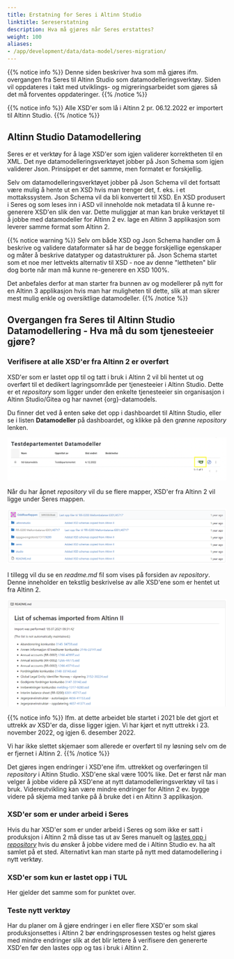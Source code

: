 ```yaml
---
title: Erstatning for Seres i Altinn Studio
linktitle: Sereserstatning
description: Hva må gjøres når Seres erstattes?
weight: 100
aliases:
- /app/development/data/data-model/seres-migration/
---
```


{{% notice info %}}
Denne siden beskriver hva som må gjøres ifm. overgangen fra Seres til Altinn Studio som datamodelleringsverktøy. 
Siden vil oppdateres i takt med utviklings- og migreringsarbeidet som gjøres så det må forventes oppdateringer.
{{% /notice %}}

{{% notice info %}}
Alle XSD'er som lå i Altinn 2 pr. 06.12.2022 er importert til Altinn Studio.
{{% /notice %}} 


## Altinn Studio Datamodellering
Seres er et verktøy for å lage XSD'er som igjen validerer korrektheten til en XML. Det nye datamodelleringsverktøyet jobber på Json Schema som igjen validerer Json. Prinsippet er det samme, men formatet er forskjellig.

Selv om datamodelleringsverktøyet jobber på Json Schema vil det fortsatt være mulig å hente ut en XSD hvis man trenger det, f. eks. i et mottakssystem. Json Schema vil da bli konvertert til XSD. En XSD produsert i Seres og som leses inn i ASD vil inneholde nok metadata til å kunne re-generere XSD'en slik den var. Dette muliggjør at man kan bruke verktøyet til å jobbe med datamodeller for Altinn 2 ev. lage en Altinn 3 applikasjon som leverer samme format som Altinn 2.

{{% notice warning %}}
Selv om både XSD og Json Schema handler om å beskrive og validere dataformater så har de begge forskjellige egenskaper og måter å beskrive datatyper og datastrukturer på. Json Schema startet som et noe mer lettvekts alternativ til XSD - noe av denne "lettheten" blir dog borte når man må kunne re-generere en XSD 100%. 

Det anbefales derfor at man starter fra bunnen av og modellerer på nytt for en Altinn 3 applikasjon hvis man har muligheten til dette, slik at man sikrer mest mulig enkle og oversiktlige datamodeller.
{{% /notice %}}

## Overgangen fra Seres til Altinn Studio Datamodellering - Hva må du som tjenesteeier gjøre?
### Verifisere at alle XSD'er fra Altinn 2 er overført
XSD'er som er lastet opp til og tatt i bruk i Altinn 2 vil bli hentet ut og overført til et dedikert lagringsområde per tjenesteeier i Altinn Studio. Dette er et _repository_ som ligger under den enkelte tjenesteeier sin organisasjon i Altinn Studio/Gitea og har navnet {org}-datamodels.

Du finner det ved å enten søke det opp i dashboardet til Altinn Studio, eller se i listen **Datamodeller** på dashboardet,
 og klikke på den grønne _repository_ lenken.

![Finn datamodell repository](datamodels-dashboard.png "Finn datamodell repository")

Når du har åpnet _repository_ vil du se flere mapper, XSD'er fra Altinn 2 vil ligge under Seres mappen.

![Mappestruktur](datamodels-folder-structure.png "Mappestruktur")

I tillegg vil du se en _readme.md_ fil som vises på forsiden av _repository_. Denne inneholder en tekstlig beskrivelse av alle XSD'ene som er hentet ut fra Altinn 2.

![Importerte filer fra Altinn 2](datamodels-readme.png "Importerte filer fra Altinn 2")

{{% notice info %}}
Ifm. at dette arbeidet ble startet i 2021 ble det gjort et uttrekk av XSD'er da, disse ligger igjen. Vi har kjørt et nytt uttrekk i 23. november 2022, og igjen 6. desember 2022.

Vi har ikke slettet skjemaer som allerede er overført til ny løsning selv om de er fjernet i Altinn 2.
{{% /notice %}}

Det gjøres ingen endringer i XSD'ene ifm. uttrekket og overføringen til _repository_ i Altinn Studio. XSD'ene skal være 
100% like. Det er først når man velger å jobbe videre på XSD'ene at nytt datamodelleringsverktøy vil tas i bruk. Videreutvikling kan være mindre endringer for Altinn 2 ev. bygge videre på skjema med tanke på å bruke det i en Altinn 3 applikasjon.

### XSD'er som er under arbeid i Seres
Hvis du har XSD'er som er under arbeid i Seres og som ikke er satt i produksjon i Altinn 2 må disse tas ut av Seres 
manuelt og [lastes opp i _repository_][1] hvis du ønsker å jobbe videre med de i Altinn Studio ev. ha alt samlet på et sted. 
Alternativt kan man starte på nytt med datamodellering i nytt verktøy.

### XSD'er som kun er lastet opp i TUL
Her gjelder det samme som for punktet over.

### Teste nytt verktøy
Har du planer om å gjøre endringer i en eller flere XSD'er som skal produksjonsettes i Altinn 2 bør endringsprosessen
testes og helst gjøres med mindre endringer slik at det blir lettere å verifisere den genererte XSD'en før den lastes
opp og tas i bruk i Altinn 2.

[1]: /app/development/data/data-modeling/#uploading-xsd-to-repository
